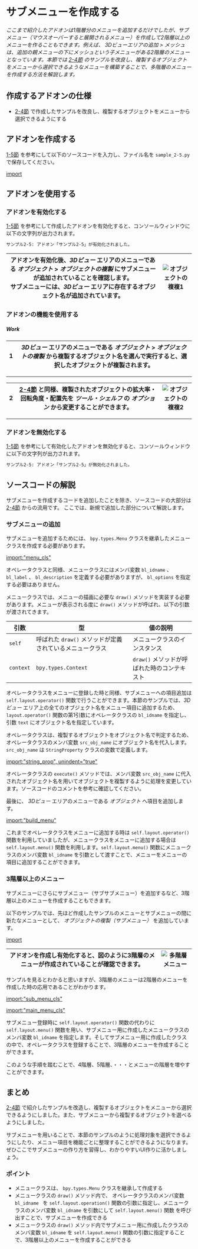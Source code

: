 <div id="sect_title_img_2_5"></div>

<div id="sect_title_text"></div>

# サブメニューを作成する

<div id="preface"></div>

###### ここまで紹介したアドオンは1階層分のメニューを追加するだけでしたが、サブメニュー（マウスオーバーすると展開されるメニュー）を作成して2階層以上のメニューを作ることもできます。例えば、 3Dビューエリアの追加 > メッシュは、追加の親メニューの下にメッシュという子メニューがある2階層のメニューとなっています。本節では [2-4節](04_Use_Property_on_Tool_Shelf_2.md) のサンプルを改良し、複製するオブジェクトをメニューから選択できるようなメニューを構築することで、多階層のメニューを作成する方法を解説します。

## 作成するアドオンの仕様

* [2-4節](04_Use_Property_on_Tool_Shelf_2.md) で作成したサンプルを改良し、複製するオブジェクトをメニューから選択できるようにする

## アドオンを作成する

[1-5節](../chapter_01/05_Install_own_Add-on.md) を参考にして以下のソースコードを入力し、ファイル名を ```sample_2-5.py``` で保存してください。

[import](../../sample/src/chapter_02/sample_2-5.py)

## アドオンを使用する

### アドオンを有効化する

[1-5節](../chapter_01/05_Install_own_Add-on.md) を参考にして作成したアドオンを有効化すると、コンソールウィンドウに以下の文字列が出力されます。

```sh
サンプル2-5: アドオン「サンプル2-5」が有効化されました。
```

<div id="sidebyside"></div>

|アドオンを有効化後、*3Dビュー* エリアのメニューである *オブジェクト* > *オブジェクトの複製* にサブメニューが追加されていることを確認します。<br>サブメニューには、*3Dビュー* エリアに存在するオブジェクト名が追加されています。|![オブジェクトの複複1](https://dl.dropboxusercontent.com/s/suhwkprgpkrrwqh/use_add-on_1.png "オブジェクトの複製1")|
|---|---|


### アドオンの機能を使用する

<div id="process_title"></div>

##### Work

<div id="process_noimg"></div>

|<div id="box">1</div>|*3Dビュー* エリアのメニューである *オブジェクト* > *オブジェクトの複製* から複製するオブジェクト名を選んで実行すると、選択したオブジェクトが複製されます。|
|---|---|

<div id="process_sep"></div>

---

<div id="process"></div>

|<div id="box">2</div>|[2-4節](04_Use_Property_on_Tool_Shelf_2.md) と同様、複製されたオブジェクトの拡大率・回転角度・配置先を *ツール・シェルフ* の *オプション* から変更することができます。|![オブジェクトの複複2](https://dl.dropboxusercontent.com/s/o0ten4sgfm8jter/use_add-on_2.png "オブジェクトの複製2")|
|---|---|---|

<div id="process_start_end"></div>

---


### アドオンを無効化する

[1-5節](../chapter_01/05_Install_own_Add-on.md) を参考にして有効化したアドオンを無効化すると、コンソールウィンドウに以下の文字列が出力されます。

```sh
サンプル2-5: アドオン「サンプル2-5」が無効化されました。
```


## ソースコードの解説

サブメニューを作成するコードを追加したことを除き、ソースコードの大部分は [2-4節](04_Use_Property_on_Tool_Shelf_2.md) からの流用です。
ここでは、新規で追加した部分について解説します。

### サブメニューの追加

サブメニューを追加するためには、 ```bpy.types.Menu``` クラスを継承したメニュークラスを作成する必要があります。

[import:"menu_cls"](../../sample_raw/src/chapter_02/sample_2-5.py)


オペレータクラスと同様、メニュークラスにはメンバ変数 ```bl_idname``` 、 ```bl_label``` 、 ```bl_description``` を定義する必要がありますが、 ```bl_options``` を指定する必要はありません。

メニュークラスでは、メニューの描画に必要な ```draw()``` メソッドを実装する必要があります。メニューが表示される度に ```draw()``` メソッドが呼ばれ、以下の引数が渡されてきます。

|引数|型|値の説明|
|---|---|---|
|```self```|呼ばれた ```draw()``` メソッドが定義されているメニュークラス|メニュークラスのインスタンス|
|```context```|```bpy.types.Context```|```draw()``` メソッドが呼ばれた時のコンテキスト|

オペレータクラスをメニューに登録した時と同様、サブメニューへの項目追加は ```self.layout.operator()``` 関数で行うことができます。本節のサンプルでは、*3Dビュー* エリア上の全てのオブジェクト名をメニュー項目に追加するため、 ```layout.operator()``` 関数の第1引数にオペレータクラスの ```bl_idname``` を指定し、 引数 ```text``` にオブジェクト名を指定しています。

オペレータクラスは、複製するオブジェクトをオブジェクト名で判定するため、オペレータクラスのメンバ変数 ```src_obj_name``` にオブジェクト名を代入します。```src_obj_name``` は ```StringProperty``` クラスの変数で定義します。

[import:"string_prop", unindent="true"](../../sample_raw/src/chapter_02/sample_2-5.py)

オペレータクラスの ```execute()``` メソッドでは、メンバ変数 ```src_obj_name``` に代入されたオブジェクト名を用いてオブジェクトを複製するように処理を変更しています。ソースコードのコメントを参考に確認してください。

最後に、 *3Dビュー* エリアのメニューである *オブジェクト* へ項目を追加します。

[import:"build_menu"](../../sample_raw/src/chapter_02/sample_2-5.py)

これまでオペレータクラスをメニューに追加する時は ```self.layout.operator()``` 関数を利用していましたが、メニュークラスをメニューに追加する場合は ```self.layout.menu()``` 関数を利用します。```self.layout.menu()``` 関数にメニュークラスのメンバ変数 ```bl_idname``` を引数として渡すことで、メニューをメニューの項目に追加することができます。

### 3階層以上のメニュー

サブメニューにさらにサブメニュー（サブサブメニュー）を追加するなど、3階層以上のメニューを作成することもできます。

以下のサンプルでは、先ほど作成したサンプルのメニューとサブメニューの間に新たなメニューとして、 *オブジェクトの複製（サブメニュー）* を追加しています。

[import](../../sample/src/chapter_02/sample_2-5_alt.py)

<div id="sidebyside"></div>

|アドオンを作成し有効化すると、図のように3階層のメニューが作成されていることが確認できます。|![多階層メニュー](https://dl.dropboxusercontent.com/s/rrpepaa9eygx9qt/multilevel_menu.png "多階層メニュー")|
|---|---|


サンプルを見るとわかると思いますが、3階層のメニューは2階層のメニューを作成した時の応用であることがわかります。

[import:"sub_menu_cls"](../../sample_raw/src/chapter_02/sample_2-5_alt.py)

[import:"main_menu_cls"](../../sample_raw/src/chapter_02/sample_2-5_alt.py)


サブメニュー登録時に ```self.layout.operator()``` 関数の代わりに ```self.layout.menu()``` 関数を用い、サブメニュー用に作成したメニュークラスのメンバ変数 ```bl_idname``` を指定します。そしてサブメニュー用に作成したクラスの中で、オペレータクラスを登録することで、3階層のメニューを作成することができます。

このような手順を踏むことで、4階層、5階層、・・・とメニューの階層を増やすことができます。

## まとめ

[2-4節](04_Use_Property_on_Tool_Shelf_2.md) で紹介したサンプルを改造し、複製するオブジェクトをメニューから選択できるようにしました。また、サブメニューから複製するオブジェクトを選べるようにしました。

サブメニューを用いることで、本節のサンプルのように処理対象を選択できるようにしたり、メニュー項目を機能ごとに整理することができるようになります。ぜひここでサブメニューの作り方を習得し、わかりやすいUI作りに活かしましょう。


<div id="point"></div>

### ポイント

<div id="point_item"></div>

* メニュークラスは、 ```bpy.types.Menu``` クラスを継承して作成する
* メニュークラスの ```draw()``` メソッド内で、 オペレータクラスのメンバ変数 ```bl_idname ``` を ```self.layout.operation()``` 関数の引数に指定し、メニュークラスのメンバ変数 ```bl_idname``` を引数にして ```self.layout.menu()``` 関数 を呼び出すことで、サブメニューを作成できる
* メニュークラスの ```draw()``` メソッド内でサブメニュー用に作成したクラスのメンバ変数 ```bl_idname``` を ```self.layout.menu()``` 関数の引数に指定することで、3階層以上のメニューを作成することができる
